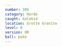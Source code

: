 ```yaml
---
number: 305
category: Horde
caught: Galekid
location: Grotte Granite
level: 6
version: OR
ball: poke
---
```


